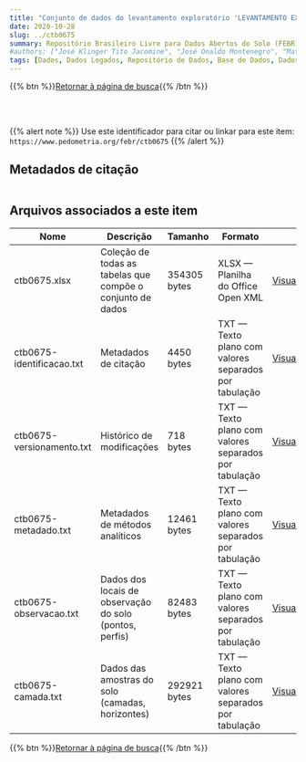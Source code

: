 ```yaml
---
title: "Conjunto de dados do levantamento exploratório 'LEVANTAMENTO EXPLORATÓRIO - RECONHECIMENTO DE SOLOS DO ESTADO DE SERGIPE.'"
date: 2020-10-28
slug: ../ctb0675
summary: Repositório Brasileiro Livre para Dados Abertos do Solo (FEBR) | A febre dos dados de solo no Brasil
#authors: ["José Klinger Tito Jacomine", "José Onaldo Montenegro", "Mateus Rosas Ribeiro", "Rheno Amaro Formiga", "Sergio Costa Pinto Pessôa", "Osvaldo Ferreira Lopes", "Aluísio Pereira da Silva", "Heraclio F. R. de Mélo Filho", "Arnaldo Moniz Ribeiro da Costa", "Gilberto Suhett", "Antonio Cabral Cavalcanti", "Fernando B. Rodrigues e Silva", "Jeronimo Cunha Almeida", "Nivaldo Burgos", "Luiz A. Regueira Medeiros", "Clotário Olivier da Silveira", "Ernani Lira de Carvalho", "Jurandir Gondim Reis", "Valdir de Araújo Beltrão", "Leandro Vettori", "Franklin dos Santos Antunes", "Maria de Lourdes A. Anastácio", "Hélio Pierantoni", "Therezinha C. L. Bezerra", "Washington de O. Barreto", "Raphael M. Bloise", "Maria Amélia Duriez", "Ruth A. L. Johas", "Giza Nara C. Moreira", "José Flávio Dynia", "José Lopes de Paula", "Hélio A. Vaz de Mello", "Ida de Souza S. Vettori", "Maria Aparecida B. Pereira", "Sinézio F. Chagas", "Adahil Medeiros Leite", "Manoel da Silva Cardoso", "Luiz Rainho S. Carneiro", "Loiva Lizia Antonello", "Zenaide Fonseca Mello", "Maria Lúcia Vasconcellos", "Ney Hamilton Porfírio", "Maria Carmelita M. Meneses", "Roberto Corsino de Oliveira", "Paulo Cardoso de Lima."]
tags: [Dados, Dados Legados, Repositório de Dados, Base de Dados, Dados Abertos]
---
```


<style>
div.alert > div {
    font-size: 0.8rem;
}
</style>

{{% btn %}}<a href="/febr/buscar/">Retornar à página de busca</a>{{% /btn %}}

<br>
<br>

{{% alert note %}}
Use este identificador para citar ou linkar para este item: `https://www.pedometria.org/febr/ctb0675`
{{% /alert %}}

## Metadados de citação

<table>
<!-- Fonte: https://gist.github.com/jfreels/6814721 -->
<script src="https://d3js.org/d3.v3.min.js" charset="utf-8"></script>
<script type='text/javascript' src='/febr/buscar/script.js'></script>
<script type='text/javascript'>
  d3.tsv('ctb0675-identificacao.txt',function (data) {
    var columns = ['campo', 'valor']
    tabulate(data, columns)
  })
</script>
</table>

## Arquivos associados a este item

<table style="width:100%">
  <thead>
    <tr>
      <th>Nome</th>
      <th>Descrição</th>
      <th>Tamanho</th>
      <th>Formato</th>
      <th></th>
    </tr>
  </thead>
  <tbody>
    <tr>
      <td>ctb0675.xlsx</td>
      <td>Coleção de todas as tabelas que compõe o conjunto de dados</td>
      <td>354305 bytes</td>
      <td>XLSX — Planilha do Office Open XML</td>
      <td><a href="https://cloud.utfpr.edu.br/index.php/s/Df6dhfzYJ1DDeso/download?path=%2Fctb0675&files=ctb0675.xlsx" class="btn btn-primary btn-block" role="button">Visualizar/Abrir</a></td>
    </tr>
    <tr>
      <td>ctb0675-identificacao.txt</td>
      <td>Metadados de citação</td>
      <td>4450 bytes</td>
      <td>TXT — Texto plano com valores separados por tabulação</td>
      <td><a href="https://cloud.utfpr.edu.br/index.php/s/Df6dhfzYJ1DDeso/download?path=%2Fctb0675&files=ctb0675-identificacao.txt" class="btn btn-primary btn-block" role="button">Visualizar/Abrir</a></td>
    </tr>
    <tr>
      <td>ctb0675-versionamento.txt</td>
      <td>Histórico de modificações</td>
      <td>718 bytes</td>
      <td>TXT — Texto plano com valores separados por tabulação</td>
      <td><a href="https://cloud.utfpr.edu.br/index.php/s/Df6dhfzYJ1DDeso/download?path=%2Fctb0675&files=ctb0675-versionamento.txt" class="btn btn-primary btn-block" role="button">Visualizar/Abrir</a></td>
    </tr>
    <tr>
      <td>ctb0675-metadado.txt</td>
      <td>Metadados de métodos analíticos</td>
      <td>12461 bytes</td>
      <td>TXT — Texto plano com valores separados por tabulação</td>
      <td><a href="https://cloud.utfpr.edu.br/index.php/s/Df6dhfzYJ1DDeso/download?path=%2Fctb0675&files=ctb0675-metadado.txt" class="btn btn-primary btn-block" role="button">Visualizar/Abrir</a></td>
    </tr>
    <tr>
      <td>ctb0675-observacao.txt</td>
      <td>Dados dos locais de observação do solo (pontos, perfis)</td>
      <td>82483 bytes</td>
      <td>TXT — Texto plano com valores separados por tabulação</td>
      <td><a href="https://cloud.utfpr.edu.br/index.php/s/Df6dhfzYJ1DDeso/download?path=%2Fctb0675&files=ctb0675-observacao.txt" class="btn btn-primary btn-block" role="button">Visualizar/Abrir</a></td>
    </tr>
    <tr>
      <td>ctb0675-camada.txt</td>
      <td>Dados das amostras do solo (camadas, horizontes)</td>
      <td>292921 bytes</td>
      <td>TXT — Texto plano com valores separados por tabulação</td>
      <td><a href="https://cloud.utfpr.edu.br/index.php/s/Df6dhfzYJ1DDeso/download?path=%2Fctb0675&files=ctb0675-camada.txt" class="btn btn-primary btn-block" role="button">Visualizar/Abrir</a></td>
    </tr>
  </tbody>
</table>

{{% btn %}}<a href="/febr/buscar/">Retornar à página de busca</a>{{% /btn %}}
